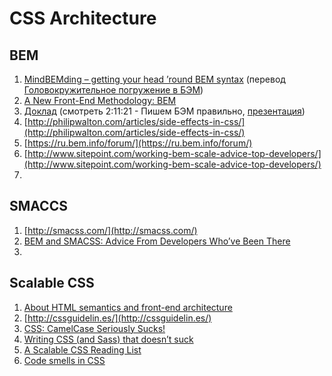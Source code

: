 # CSS Architecture
 
## BEM

1. [MindBEMding – getting your head ’round BEM syntax](http://csswizardry.com/2013/01/mindbemding-getting-your-head-round-bem-syntax/) (перевод [Головокружительное погружение в БЭМ](http://frontender.info/MindBEMding/))
2. [A New Front-End Methodology: BEM](http://www.smashingmagazine.com/2012/04/16/a-new-front-end-methodology-bem/)
3. [Доклад](https://www.youtube.com/watch?v=t8Td3Oq47yE) (смотреть 2:11:21 - Пишем БЭМ правильно, [презентация](http://webstandardsdays.ru/2014/12/06/pres/bem-right/))
4.  [http://philipwalton.com/articles/side-effects-in-css/](http://philipwalton.com/articles/side-effects-in-css/)
5.  [https://ru.bem.info/forum/](https://ru.bem.info/forum/)
6.  [http://www.sitepoint.com/working-bem-scale-advice-top-developers/](http://www.sitepoint.com/working-bem-scale-advice-top-developers/)
7.  
## SMACCS

1. [http://smacss.com/](http://smacss.com/)
2. [BEM and SMACSS: Advice From Developers Who’ve Been There](http://www.sitepoint.com/bem-smacss-advice-from-developers/)
3. 
## Scalable CSS

1. [About HTML semantics and front-end architecture](http://nicolasgallagher.com/about-html-semantics-front-end-architecture/)
2. [http://cssguidelin.es/](http://cssguidelin.es/)
3. [CSS: CamelCase Seriously Sucks!](http://csswizardry.com/2010/12/css-camel-case-seriously-sucks/)
4. [Writing CSS (and Sass) that doesn’t suck](http://ashleynolan.co.uk/blog/writing-css-and-sass-that-doesnt-suck)
5. [A Scalable CSS Reading List](https://github.com/davidtheclark/scalable-css-reading-list)
6. [Code smells in CSS](http://csswizardry.com/2012/11/code-smells-in-css/)










